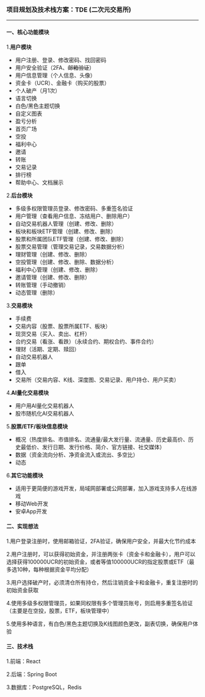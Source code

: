 ### 项目规划及技术栈方案：TDE (二次元交易所)
---
#### **一、核心功能模块**
1.**用户模块**
- 用户注册、登录、修改密码、找回密码
- 用户安全验证（2FA、~~邮箱验证~~）
- 用户信息管理（个人信息、头像）
- 资金卡（UCR）、金融卡（购买的股票）
- 个人破产（月1次）
- 语言切换
- 白色/黑色主题切换
- 自定义图表
- 盈亏分析
- 首页广场
- 空投
- 福利中心
- 邀请
- 转账
- 交易记录
- 排行榜
- 帮助中心、文档展示

2.**后台模块**
- 多级多权限管理员登录、修改密码、多重签名验证
- 用户管理（查看用户信息、冻结用户、删除用户）
- 自动交易机器人管理（创建、修改、删除）
- 板块和板块ETF管理（创建、修改、删除）
- 股票和所属团队ETF管理（创建、修改、删除）
- 股票交易管理（管理交易记录，交易数据分析）
- 理财管理（创建、修改、删除）
- 空投管理（创建、修改、删除、数据分析）
- 福利中心管理（创建、修改、删除）
- 邀请管理（创建、修改、删除）
- 转账管理（手动撤销）
- 动态管理（删除）
  
3.**交易模块**
- 手续费
- 交易内容（股票、股票所属ETF、板块）
- 现货交易（买入、卖出、杠杆）
- 合约交易（看涨、看跌）（永续合约、期权合约、事件合约）
- 理财（活期、定期、赎回）
- 自动交易机器人
- 跟单
- 借入
- 交易所（交易内容、K线、深度图、交易记录、用户持仓、用户买卖）

4.**AI量化交易模块**
- 用户用AI量化交易机器人
- 股市随机化AI交易机器人

5.**股票/ETF/板块信息模块**
- 概况（热度排名、市值排名、流通量/最大发行量、流通量、历史最高价、历史最低价、发行日期、发行价格、简介、官方链接、社交媒体）
- 数据（资金流向分析、净资金流入或流出、多空比）
- 动态

6.**其它功能模块**
- 适用于更简便的游戏开发，局域网部署或公网部署，加入游戏支持多人在线游戏
- 移动Web开发
- 安卓App开发

#### **二、实现想法**
1.用户登录注册时，使用邮箱验证，2FA验证，确保用户安全，并最大化节约成本

2.用户注册时，可以获得初始资金，并注册两张卡（资金卡和金融卡），用户可以选择获得100000UCR的初始资金，或者等值100000UCR的指定股票或ETF（最多选10种，每种根据资金平均分配）

3.用户选择破产时，必须清仓所有持仓，然后注销资金卡和金融卡，重复注册时的初始资金获取

4.使用多级多权限管理员，如果同权限有多个管理员账号，则启用多重签名验证（主要是在空投，股票，ETF，板块管理中）

5.使用多种语言，有白色/黑色主题切换及K线图颜色更改，副表切换，确保用户体验

#### **三、技术栈**
1.前端：React

2.后端：Spring Boot

3.数据库：PostgreSQL，Redis